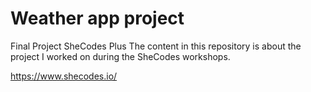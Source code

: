 # Weather app project

Final Project SheCodes Plus
The content in this repository is about the project I worked on during the SheCodes workshops.

https://www.shecodes.io/
